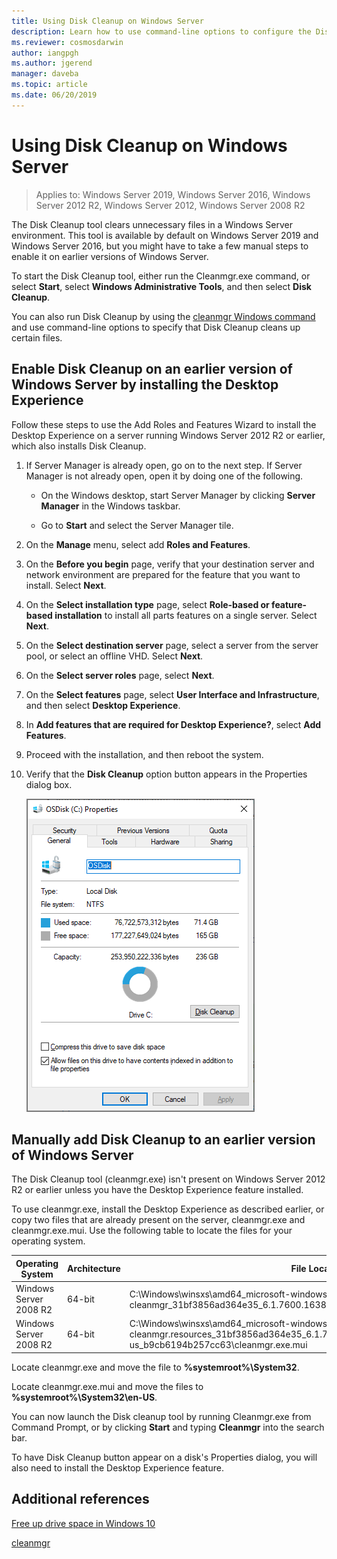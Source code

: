 ```yaml
---
title: Using Disk Cleanup on Windows Server
description: Learn how to use command-line options to configure the Disk Cleanup tool (Cleanmgr.exe) to automatically clean up certain files.
ms.reviewer: cosmosdarwin
author: iangpgh
ms.author: jgerend
manager: daveba
ms.topic: article
ms.date: 06/20/2019
---
```


# Using Disk Cleanup on Windows Server

> Applies to: Windows Server 2019, Windows Server 2016, Windows Server 2012 R2, Windows Server 2012, Windows Server 2008 R2

The Disk Cleanup tool clears unnecessary files in a Windows Server environment. This tool is available by default on Windows Server 2019 and Windows Server 2016, but you might have to take a few manual steps to enable it on earlier versions of Windows Server.

To start the Disk Cleanup tool, either run the Cleanmgr.exe command, or select **Start**, select **Windows Administrative Tools**, and then select **Disk Cleanup**.

You can also run Disk Cleanup by using the [cleanmgr Windows command](../../administration/windows-commands/cleanmgr.md) and use command-line options to specify that Disk Cleanup cleans up certain files.

## Enable Disk Cleanup on an earlier version of Windows Server by installing the Desktop Experience

Follow these steps to use the Add Roles and Features Wizard to install the Desktop Experience on a server running Windows Server 2012 R2 or earlier, which also installs Disk Cleanup.

1. If Server Manager is already open, go on to the next step. If Server Manager is not already open, open it by doing one of the following.

   - On the Windows desktop, start Server Manager by clicking **Server Manager** in the Windows taskbar.

   - Go to **Start** and select the Server Manager tile.

1. On the **Manage** menu, select add **Roles and Features**.

1. On the **Before you begin** page, verify that your destination server and network environment are prepared for the feature that you want to install. Select **Next**.

1. On the **Select installation type** page, select **Role-based or feature-based installation** to install all parts features on a single server. Select **Next**.

1. On the **Select destination server** page, select a server from the server pool, or select an offline VHD. Select **Next**.

1. On the **Select server roles** page, select **Next**.

1. On the **Select features** page, select **User Interface and Infrastructure**, and then select **Desktop Experience**.

1. In **Add features that are required for Desktop Experience?**, select **Add Features**.

1. Proceed with the installation, and then reboot the system.

1. Verify that the **Disk Cleanup** option button appears in the Properties dialog box.

   ![Disk Properties dialog with Disk Cleanup option](media/diskpropswcleanup.png)

## Manually add Disk Cleanup to an earlier version of Windows Server

The Disk Cleanup tool (cleanmgr.exe) isn't present on Windows Server 2012 R2 or earlier unless you have the Desktop Experience feature installed.

To use cleanmgr.exe, install the Desktop Experience as described earlier, or copy two files that are already present on the server, cleanmgr.exe and cleanmgr.exe.mui. Use the following table to locate the files for your operating system.

| Operating System  | Architecture  | File Location  |
| ----------------- | -------------- | --------------- |
| Windows Server 2008 R2 | 64-bit | C:\Windows\winsxs\amd64_microsoft-windows-cleanmgr_31bf3856ad364e35_6.1.7600.16385_none_c9392808773cd7da\cleanmgr.exe
| Windows Server 2008 R2 | 64-bit | C:\Windows\winsxs\amd64_microsoft-windows-cleanmgr.resources_31bf3856ad364e35_6.1.7600.16385_en-us_b9cb6194b257cc63\cleanmgr.exe.mui |

Locate cleanmgr.exe and move the file to **%systemroot%\System32**.

Locate cleanmgr.exe.mui and move the files to **%systemroot%\System32\en-US**.

You can now launch the Disk cleanup tool by running Cleanmgr.exe from Command Prompt, or by clicking **Start** and typing **Cleanmgr** into the search bar.

To have Disk Cleanup button appear on a disk's Properties dialog, you will also need to install the Desktop Experience feature.

## Additional references

[Free up drive space in Windows 10](https://support.microsoft.com/help/12425/windows-10-free-up-drive-space)

[cleanmgr](../../administration/windows-commands/cleanmgr.md)
